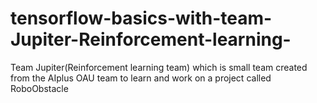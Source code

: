# tensorflow-basics-with-team-Jupiter-Reinforcement-learning-
Team Jupiter(Reinforcement learning team) which is small team created from the AIplus OAU team to learn and work on a project called RoboObstacle
